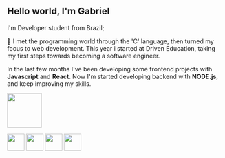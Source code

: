 ## Hello world, I'm Gabriel

I'm Developer student from Brazil;

🌱 I met the programming world through the 'C' language, then turned my focus to web development. This year i started at Driven Education, taking my first steps towards becoming a software engineer.

In the last few months I've been developing some frontend projects with **Javascript** and **React**. Now I'm started developing backend with **NODE.js**, and keep improving my skills.

<a href="https://www.linkedin.com/in/gabriel-chiavegatto-95385a236/" target="blank"> <img width=80px src="https://img.shields.io/badge/LinkedIn-0077B5?style=for-the-badge&logo=linkedin&logoColor=white" /> </a>

<div>  
  <img height='40px' src="https://cdn.jsdelivr.net/gh/devicons/devicon/icons/html5/html5-original.svg" />
  <img height='40px' src="https://cdn.jsdelivr.net/gh/devicons/devicon/icons/css3/css3-original.svg" />
  <img height='40px' src="https://cdn.jsdelivr.net/gh/devicons/devicon/icons/javascript/javascript-original.svg" />
  <img height='40px' src="https://cdn.jsdelivr.net/gh/devicons/devicon/icons/react/react-original.svg" />  
</div>
